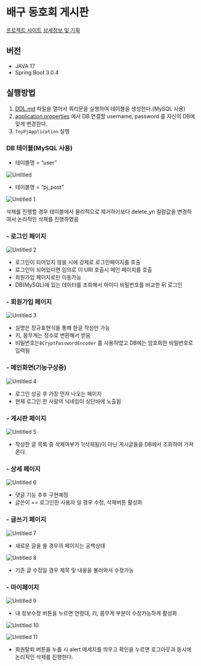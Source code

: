 # 배구 동호회 게시판

[프로젝트 사이트](http://34.64.58.252:8081/post/login)
[상세정보 및 기획](https://careful-manuscript-b51.notion.site/5afb7d33d5b5457bb55f1763c4a16a0a)


## 버전

- JAVA 17
- Spring Boot  3.0.4

## 실행방법

1. [DDL.md](https://github.com/NeewLife/ToyPJ/blob/main/DDL.md) 파일을 열어서 쿼리문을 실행하여 테이블을 생성한다.(MySQL 사용)
2. [application.properties](https://github.com/NeewLife/ToyPJ/blob/main/src/main/resources/application.properties) 에서 DB 연결할 username, password 를 자신의 DB에 맞게 변경한다.
3. `ToyPjApplication` 실행

### DB 테이블(MySQL 사용)

- 테이블명 = “user”

![Untitled](https://user-images.githubusercontent.com/107593357/228719227-c8eadd50-7ba6-4265-896d-44445bc9bba5.png)

- 테이블명 = “pj_post”

![Untitled 1](https://user-images.githubusercontent.com/107593357/228719283-a05d2880-dec8-47eb-b2f2-ba65a8c4d84f.png)

삭제를 진행할 경우 테이블에서 물리적으로 제거하기보다 delete_yn 컬럼값을 변경하여서 논리적인 삭제를 진행하였음

### - 로그인 페이지

![Untitled 2](https://user-images.githubusercontent.com/107593357/228719321-4969f610-a6e7-449e-b246-6469dd72b6f9.png)

- 로그인이 되어있지 않을 시에 강제로 로그인페이지를 호출
- 로그인이 되어있다면 임의로 이 URI 호출시 메인 페이지를 호출
- 회원가입 페이지로만 이동가능
- DB(MySQL)에 있는 데이터를 조회해서 아이디 비밀번호를 비교한 뒤 로그인

### - 회원가입 페이지

![Untitled 3](https://user-images.githubusercontent.com/107593357/228719361-5f53ba9e-b98f-4b5f-befe-7cdab64cea69.png)

- 실명은 정규표현식을 통해 한글 작성만 가능
- 키, 몸무게는 정수로 변환해서 받음
- 비밀번호는`BCryptPasswordEncoder` 를 사용하였고 DB에는 암호화한 비밀번호로 입력됨

### - 메인화면(기능구상중)

![Untitled 4](https://user-images.githubusercontent.com/107593357/228719365-7a39ad84-c5c7-4e38-acc0-4222fab68c89.png)

- 로그인 성공 후 가장 먼저 나오는 페이지
- 현재 로그인 한 사람의 닉네임이 상단바에 노출됨

### - 게시판 페이지

![Untitled 5](https://user-images.githubusercontent.com/107593357/228719372-435f6ecd-2e20-4863-ae06-0424711868d0.png)

- 작성한 글 목록 중 삭제여부가 1(삭제됨)이 아닌 게시글들을 DB에서 조회하여 가져온다.

### - 상세 페이지

![Untitled 6](https://user-images.githubusercontent.com/107593357/228719379-3e35cc12-bf35-4e7d-bb64-c89ad407c583.png)

- 댓글 기능 추후 구현예정
- 글쓴이 == 로그인한 사용자 일 경우 수정, 삭제버튼 활성화

### - 글쓰기 페이지

![Untitled 7](https://user-images.githubusercontent.com/107593357/228719382-832546e5-e895-486b-9385-66129677a0d3.png)

- 새로운 글을 쓸 경우의 페이지는 공백상태

![Untitled 8](https://user-images.githubusercontent.com/107593357/228719519-1eb7b53c-a337-4e57-b601-d3e87f715861.png)

- 기존 글 수정일 경우 제목 및 내용을 불러와서 수정가능

### - 마이페이지

![Untitled 9](https://user-images.githubusercontent.com/107593357/228719580-fbd47808-bc46-4d52-af36-804b6d547724.png)

- 내 정보수정 버튼을 누르면 연령대, 키, 몸무게 부분이 수정가능하게 활성화

![Untitled 10](https://user-images.githubusercontent.com/107593357/228719591-9cbb19e6-cd9c-4263-a839-b1cf5281fbf6.png)

![Untitled 11](https://user-images.githubusercontent.com/107593357/228719602-10b00584-ee77-4a00-aa80-9732bc8a141d.png)

- 회원탈퇴 버튼을 누를 시 alert 메세지를 띄우고 확인을 누르면 로그아웃과 동시에 논리적인 삭제를 진행한다.
